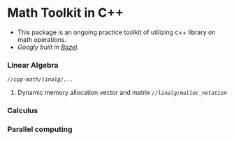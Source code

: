 # Math Toolkit in C++

- This package is an ongoing practice toolkit of utilizing c++ library on math operations.
- *Googly built in [Bazel].*

### Linear Algebra 
*`//cpp-math/linalg/...`*

1. Dynamic memory allocation vector and matrix *`//linalg/malloc_notation`*


### Calculus

### Parallel computing


[Bazel]: https://docs.bazel.build/versions/3.2.0/tutorial/cpp.html#introduction-to-bazel-building-a-c-project
